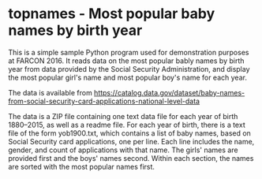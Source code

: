 # topnames - Most popular baby names by birth year

This is a simple sample Python program used for demonstration purposes at FARCON 2016. It reads data on the most popular bably names by birth year from data provided by the Social Security Administration, and display the most popular girl's name and most popular boy's name for each year.

The data is available from
https://catalog.data.gov/dataset/baby-names-from-social-security-card-applications-national-level-data

The data is a ZIP file containing one text data file for each year of birth 1880–2015, as well as a readme file. For each year of birth, there is a text file of the form yob1900.txt, which contains a list of baby names, based on Social Security card applications, one per line. Each line includes the name, gender, and count of applications with that name. The girls' names are provided first and the boys' names second. Within each section, the names are sorted with the most popular names first.
